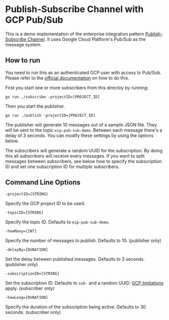 # Publish-Subscribe Channel with GCP Pub/Sub

This is a demo implementation of the enterprise integration pattern
[Publish-Subscribe Channel](https://www.enterpriseintegrationpatterns.com/patterns/messaging/PublishSubscribeChannel.html).
It uses Google Cloud Platform's Pub/Sub as the message system.

## How to run

You need to run this as an authenticated GCP user with access to Pub/Sub. Please refer to the
[official documentation](https://cloud.google.com/sdk/gcloud/reference/auth/login) on how to do this.

First you start one or more subscribers from this directoy by running:

```go run ./subscribe -projectID=[PROJECT_ID]```

Then you start the publisher.

```go run ./publish -projectID=[PROJECT_ID]```

The publisher will generate 10 messages out of a sample JSON file. They will be sent to the topic `eip-pub-sub-demo`.
Between each message there's a delay of 3 seconds. You can modify these settings by using the options below.

The subscribers will generate a random UUID for the subscription. By doing this all subscribers will receive every messages.
If you want to split messages between subscribers, see below how to specify the subscription ID and set one subscription
ID for multiple subscribers.

## Command Line Options

```-projectID=[STRING]```

Specify the GCP project ID to be used.

```-topicID=[STRING]```

Specify the topic ID. Defaults to `eip-pub-sub-demo`.

```-howMany=[INT]```

Specify the number of messages to publish. Defaults to 10. (publisher only)

```-delayBy=[DURATION]```

Set the delay between published messages. Defaults to 3 seconds.  (publisher only)

```-subscriptionID=[STRING]```

Set the subscription ID. Defaults to `sub-` and a random UUID.
[GCP limitations](https://cloud.google.com/pubsub/docs/admin#resource_names) apply. (subscriber only)

```-howLong=[DURATION]```

Specify the duration of the subscription being active. Defaults to 30 seconds. (subscriber only)

